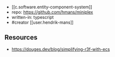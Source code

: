 
- [[c.software.entity-component-system]]
- repo: https://github.com/hmans/miniplex
- written-in: typescript
- #creator [[user.hendrik-mans]]

## Resources

- https://douges.dev/blog/simplifying-r3f-with-ecs